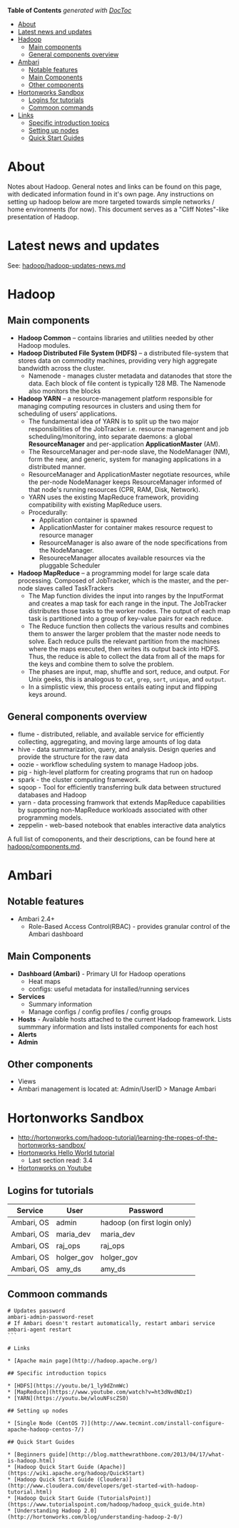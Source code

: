 <!-- START doctoc generated TOC please keep comment here to allow auto update -->
<!-- DON'T EDIT THIS SECTION, INSTEAD RE-RUN doctoc TO UPDATE -->
**Table of Contents**  *generated with [DocToc](https://github.com/thlorenz/doctoc)*

- [About](#about)
- [Latest news and updates](#latest-news-and-updates)
- [Hadoop](#hadoop)
  - [Main components](#main-components)
  - [General components overview](#general-components-overview)
- [Ambari](#ambari)
  - [Notable features](#notable-features)
  - [Main Components](#main-components)
  - [Other components](#other-components)
- [Hortonworks Sandbox](#hortonworks-sandbox)
  - [Logins for tutorials](#logins-for-tutorials)
  - [Commoon commands](#commoon-commands)
- [Links](#links)
  - [Specific introduction topics](#specific-introduction-topics)
  - [Setting up nodes](#setting-up-nodes)
  - [Quick Start Guides](#quick-start-guides)

<!-- END doctoc generated TOC please keep comment here to allow auto update -->

# About

Notes about Hadoop. General notes and links can be found on this page, with dedicated information found in it's own page. Any instructions on setting up hadoop below are more targeted towards simple networks / home environments (for now). This document serves as a "Cliff Notes"-like presentation of Hadoop.

# Latest news and updates

See: [hadoop/hadoop-updates-news.md](https://github.com/mdeguzis/documents/tree/master/systems-engineer/hadoop)

# Hadoop

## Main components

* **Hadoop Common** – contains libraries and utilities needed by other Hadoop modules.
* **Hadoop Distributed File System (HDFS)** – a distributed file-system that stores data on commodity machines, providing very high aggregate bandwidth across the cluster.
  * Namenode - manages cluster metadata and datanodes that store the data. Each block of file content is typically 128 MB. The Namenode also monitors the blocks
* **Hadoop YARN** – a resource-management platform responsible for managing computing resources in clusters and using them for scheduling of users’ applications.
  * The fundamental idea of YARN is to split up the two major responsibilities of the JobTracker i.e. resource management and job scheduling/monitoring, into separate daemons: a global **ResourceManager** and per-application **ApplicationMaster** (AM).
  * The ResourceManager and per-node slave, the NodeManager (NM), form the new, and generic, system for managing applications in a distributed manner.
  * ResourceManager and ApplicationMaster negotiate resources, while the per-node NodeManager keeps ResourceManager informed of that node's running resources (CPR, RAM, Disk, Network).
  * YARN uses the existing MapReduce framework, providing compatibility with existing MapReduce users.
  * Procedurally:
    * Application container is spawned
    * ApplicationMaster for container makes resource request to resource manager
    * ResourceManager is also aware of the node specifications from the NodeManager.
    * ResoureceManager allocates available resources via the pluggable Scheduler
* **Hadoop MapReduce** – a programming model for large scale data processing. Composed of JobTracker, which is the master, and the per-node slaves called TaskTrackers
  * The Map function divides the input into ranges by the InputFormat and creates a map task for each range in the input. The JobTracker distributes those tasks to the worker nodes. The output of each map task is partitioned into a group of key-value pairs for each reduce. 
  * The Reduce function then collects the various results and combines them to answer the larger problem that the master node needs to solve. Each reduce pulls the relevant partition from the machines where the maps executed, then writes its output back into HDFS. Thus, the reduce is able to collect the data from all of the maps for the keys and combine them to solve the problem.
  * The phases are input, map, shuffle and sort, reduce, and output. For Unix geeks, this is analogous to `cat`, `grep`, `sort`, `unique`, and `output`.
  * In a simplistic view, this process entails eating input and flipping keys around.

## General components overview

* flume - distributed, reliable, and available service for efficiently collecting, aggregating, and moving large amounts of log data
* hive - data summarization, query, and analysis. Design queries and provide the structure for the raw data
* oozie - workflow scheduling system to manage Hadoop jobs.
* pig - high-level platform for creating programs that run on hadoop
* spark - the cluster computing framework. 
* sqoop - Tool for efficiently transferring bulk data between structured databases and Hadoop
* yarn - data processing framwork that extends MapReduce capabilities by supporting non-MapReduce workloads associated with other programming models.
* zeppelin - web-based notebook that enables interactive data analytics

A full list of comoponents, and their descriptions, can be found here at [hadoop/components.md](https://github.com/mdeguzis/documents/blob/master/systems-engineer/hadoop/components.md).

# Ambari

## Notable features

* Ambari 2.4+
  * Role-Based Access Control(RBAC) - provides granular control of the Ambari dashboard

## Main Components

* **Dashboard (Ambari)** - Primary UI for Hadoop operations
  * Heat maps
  * configs: useful metadata for installed/running services
* **Services**
  * Summary information
  * Manage configs / config profiles / config groups
* **Hosts** - Available hosts attached to the current Hadoop framework. Lists summmary information and lists installed components for each host
* **Alerts**
* **Admin**

## Other components

* Views
* Ambari management is located at: Admin/UserID > Manage Ambari

# Hortonworks Sandbox

* http://hortonworks.com/hadoop-tutorial/learning-the-ropes-of-the-hortonworks-sandbox/
* [Hortonworks Hello World tutorial](http://hortonworks.com/hadoop-tutorial/hello-world-an-introduction-to-hadoop-hcatalog-hive-and-pig/#section_2)
  * Last section read: 3.4
* [Hortonworks on Youtube](https://www.youtube.com/channel/UCXFjdDwI_CRTPxlshXWMu7w)

## Logins for tutorials

Service |	User 	| Password
--------|-------|-------
Ambari, OS  |	admin |	hadoop (on first login only)
Ambari, OS 	| maria_dev |	maria_dev
Ambari, OS 	| raj_ops |	raj_ops
Ambari, OS 	| holger_gov |	holger_gov
Ambari, OS 	| amy_ds |	amy_ds

## Commoon commands

````
# Updates password
ambari-admin-password-reset
# If Ambari doesn't restart automatically, restart ambari service
ambari-agent restart
```

# Links

* [Apache main page](http://hadoop.apache.org/)

## Specific introduction topics

* [HDFS](https://youtu.be/1_ly9dZnmWc)
* [MapReduce](https://www.youtube.com/watch?v=ht3dNvdNDzI)
* [YARN](https://youtu.be/wlouNFscZS0)

## Setting up nodes 

* [Single Node (CentOS 7)](http://www.tecmint.com/install-configure-apache-hadoop-centos-7/)

## Quick Start Guides

* [Beginners guide](http://blog.matthewrathbone.com/2013/04/17/what-is-hadoop.html)
* [Hadoop Quick Start Guide (Apache)](https://wiki.apache.org/hadoop/QuickStart)
* [Hadoop Quick Start Guide (Cloudera)](http://www.cloudera.com/developers/get-started-with-hadoop-tutorial.html)
* [Hadoop Quick Start Guide (TutorialsPoint)](https://www.tutorialspoint.com/hadoop/hadoop_quick_guide.htm)
* [Understanding Hadoop 2.0](http://hortonworks.com/blog/understanding-hadoop-2-0/)
